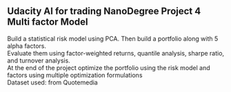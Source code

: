 ## Udacity AI for trading NanoDegree Project 4 Multi factor Model

Build a statistical risk model using PCA. Then build a portfolio along with 5 alpha factors.<br/>
Evaluate them using factor-weighted returns, quantile analysis, sharpe ratio, and turnover analysis. <br/>
At the end of the project optimize the portfolio using the risk model and factors using multiple optimization formulations<br/>
Dataset used: from Quotemedia
